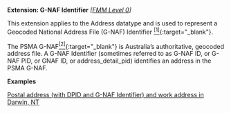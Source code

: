 **Extension: G-NAF Identifier**  *[[FMM Level 0](guidance.html)]*

This extension applies to the Address datatype and is used to represent a Geocoded National Address File (G-NAF) Identifier [<sup>[1]</sup>](https://psma.com.au/product/gnaf/){:target="_blank"}.

The PSMA G-NAF[<sup>[2]</sup>](https://data.gov.au/data/dataset/geocoded-national-address-file-g-naf){:target="_blank"} is Australia’s authoritative, geocoded address file. A G-NAF Identifier (sometimes referred to as G-NAF ID, or G-NAF PID, or GNAF ID, or address_detail_pid) identifies an address in the PSMA G-NAF. 

**Examples**

[Postal address (with DPID and G-NAF Identifier) and work address in Darwin, NT](Patient-address-example0-string.html)
